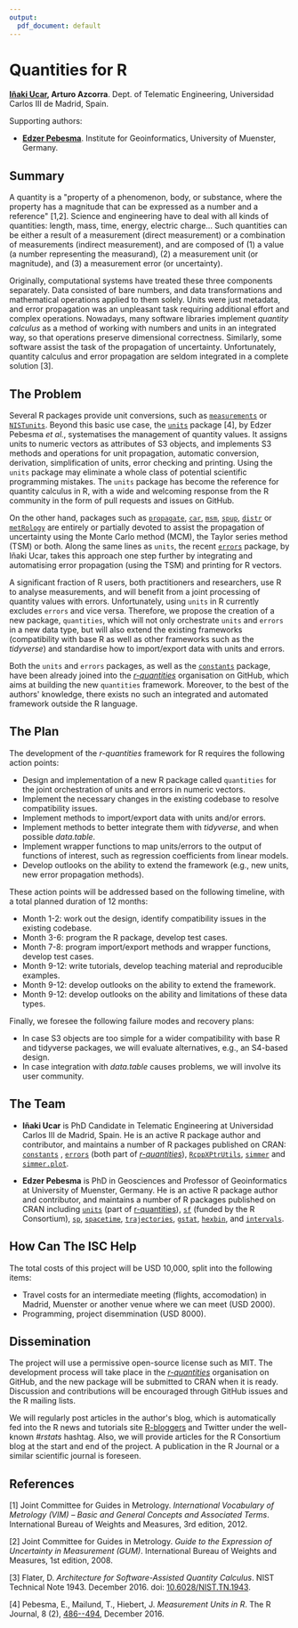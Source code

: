 ```yaml
---
output:
  pdf_document: default
---
```

# Quantities for R

**[Iñaki Ucar](https://github.com/Enchufa2), Arturo Azcorra**. Dept. of Telematic Engineering, Universidad Carlos III de Madrid, Spain.

Supporting authors:

- **[Edzer Pebesma](https://github.com/edzer)**. Institute for Geoinformatics, University of Muenster, Germany.

## Summary

A quantity is a "property of a phenomenon, body, or substance, where the property has a magnitude that can be expressed as a number and a reference" [1,2]. Science and engineering have to deal with all kinds of quantities: length, mass, time, energy, electric charge... Such quantities can be either a result of a measurement (direct measurement) or a combination of measurements (indirect measurement), and are composed of (1) a value (a number representing the measurand), (2) a measurement unit (or magnitude), and (3) a measurement error (or uncertainty).

Originally, computational systems have treated these three components separately. Data consisted of bare numbers, and data transformations and mathematical operations applied to them solely. Units were just metadata, and error propagation was an unpleasant task requiring additional effort and complex operations. Nowadays, many software libraries implement *quantity calculus* as a method of working with numbers and units in an integrated way, so that operations preserve dimensional correctness. Similarly, some software assist the task of the propagation of uncertainty. Unfortunately, quantity calculus and error propagation are seldom integrated in a complete solution [3].

## The Problem

Several R packages provide unit conversions, such as [`measurements`](https://cran.r-project.org/package=measurements) or [`NISTunits`](https://cran.r-project.org/package=NISTunits). Beyond this basic use case, the [`units`](https://cran.r-project.org/package=units) package [4], by Edzer Pebesma *et al.*, systematises the management of quantity values. It assigns units to numeric vectors as attributes of S3 objects, and implements S3 methods and operations for unit propagation, automatic conversion, derivation, simplification of units, error checking and printing. Using the `units` package may eliminate a whole class of potential scientific programming mistakes. The `units` package has become the reference for quantity calculus in R, with a wide and welcoming response from the R community in the form of pull requests and issues on GitHub.

On the other hand, packages such as [`propagate`](https://cran.r-project.org/package=propagate), [`car`](https://cran.r-project.org/package=car), [`msm`](https://cran.r-project.org/package=msm), [`spup`](https://cran.r-project.org/package=spup), [`distr`](https://cran.r-project.org/package=distr) or [`metRology`](https://cran.r-project.org/package=metRology) are entirely or partially devoted to assist the propagation of uncertainty using the Monte Carlo method (MCM), the Taylor series method (TSM) or both. Along the same lines as `units`, the recent [`errors`](https://cran.r-project.org/package=errors) package, by Iñaki Ucar, takes this approach one step further by integrating and automatising error propagation (using the TSM) and printing for R vectors.

A significant fraction of R users, both practitioners and researchers, use R to analyse measurements, and will benefit from a joint processing of quantity values with errors. Unfortunately, using `units` in R currently excludes `errors` and vice versa. Therefore, we propose the creation of a new package, `quantities`, which will not only orchestrate `units` and `errors` in a new data type, but will also extend the existing frameworks (compatibility with base R as well as other frameworks such as the *tidyverse*) and standardise how to import/export data with units and errors. 

Both the `units` and `errors` packages, as well as the [`constants`](https://cran.r-project.org/package=constants) package, have been already joined into the [*r-quantities*](https://github.com/r-quantities) organisation on GitHub, which aims at building the new `quantities` framework. Moreover, to the best of the authors' knowledge, there exists no such an integrated and automated framework outside the R language.

## The Plan

The development of the *r-quantities* framework for R requires the following action points:

- Design and implementation of a new R package called `quantities` for the joint orchestration of units and errors in numeric vectors.
- Implement the necessary changes in the existing codebase to resolve compatibility issues.
- Implement methods to import/export data with units and/or errors.
- Implement methods to better integrate them with *tidyverse*, and when possible *data.table*.
- Implement wrapper functions to map units/errors to the output of functions of interest, such as regression coefficients from linear models.
- Develop outlooks on the ability to extend the framework (e.g., new units, new error propagation methods).

These action points will be addressed based on the following timeline, with a total planned duration of 12 months:

- Month 1-2: work out the design, identify compatibility issues in the existing codebase.
- Month 3-6: program the R package, develop test cases.
- Month 7-8: program import/export methods and wrapper functions, develop test cases.
- Month 9-12: write tutorials, develop teaching material and reproducible examples.
- Month 9-12: develop outlooks on the ability to extend the framework.
- Month 9-12: develop outlooks on the ability and limitations of these data types.

Finally, we foresee the following failure modes and recovery plans:

- In case S3 objects are too simple for a wider compatibility with base R and tidyverse packages, we will evaluate alternatives, e.g., an S4-based design.
- In case integration with *data.table* causes problems, we will involve its user community.

## The Team

- **Iñaki Ucar** is PhD Candidate in Telematic Engineering at Universidad Carlos III de Madrid, Spain. He is an active R package author and contributor, and maintains a number of R packages published on CRAN: [`constants`](https://cran.r-project.org/package=constants) , [`errors`](https://cran.r-project.org/package=errors) (both part of [*r-quantities*](https://github.com/r-quantities)), [`RcppXPtrUtils`](https://cran.r-project.org/package=RcppXPtrUtils), [`simmer`](https://cran.r-project.org/package=simmer) and [`simmer.plot`](https://cran.r-project.org/package=simmer.plot).

- **Edzer Pebesma** is PhD in Geosciences and Professor of Geoinformatics at University of Muenster, Germany. He is an active R package author and contributor, and maintains a number of R packages published on CRAN including
[`units`](https://cran.r-project.org/package=units) (part of [r-quantities](https://github.com/r-quantities)),
[`sf`](https://cran.r-project.org/package=sf) (funded by the R Consortium), 
[`sp`](https://cran.r-project.org/package=sp), 
[`spacetime`](https://cran.r-project.org/package=spacetime), 
[`trajectories`](https://cran.r-project.org/package=trajectories), 
[`gstat`](https://cran.r-project.org/package=gstat), 
[`hexbin`](https://cran.r-project.org/package=hexbin), 
and
[`intervals`](https://cran.r-project.org/package=intervals).

## How Can The ISC Help

The total costs of this project will be USD 10,000, split into the following items:

- Travel costs for an intermediate meeting (flights, accomodation) in Madrid, Muenster or another venue where we can meet (USD 2000).
- Programming, project disemmination (USD 8000).

## Dissemination

The project will use a permissive open-source license such as MIT. The development process will take place in the [*r-quantities*](https://github.com/r-quantities) organisation on GitHub, and the new package will be submitted to CRAN when it is ready. Discussion and contributions will be encouraged through GitHub issues and the R mailing lists.

We will regularly post articles in the author's blog, which is automatically fed into the R news and tutorials site [R-bloggers](https://www.r-bloggers.com/) and Twitter under the well-known *#rstats* hashtag. Also, we will provide articles for the R Consortium blog at the start and end of the project. A publication in the R Journal or a similar scientific journal is foreseen.

## References

[1] Joint Committee for Guides in Metrology. *International Vocabulary of Metrology (VIM) – Basic and General Concepts and Associated Terms*. International Bureau of Weights and Measures, 3rd edition, 2012.

[2] Joint Committee for Guides in Metrology. *Guide to the Expression of Uncertainty in Measurement (GUM)*. International Bureau of Weights and Measures, 1st edition, 2008.

[3] Flater, D. *Architecture for Software-Assisted Quantity Calculus*. NIST Technical Note 1943. December 2016. doi: [10.6028/NIST.TN.1943](https://doi.org/10.6028/NIST.TN.1943).

[4] Pebesma, E., Mailund, T., Hiebert, J. *Measurement Units in R*. The R Journal, 8 (2), [486--494](https://journal.r-project.org/archive/2016/RJ-2016-061/index.html), December 2016. 
